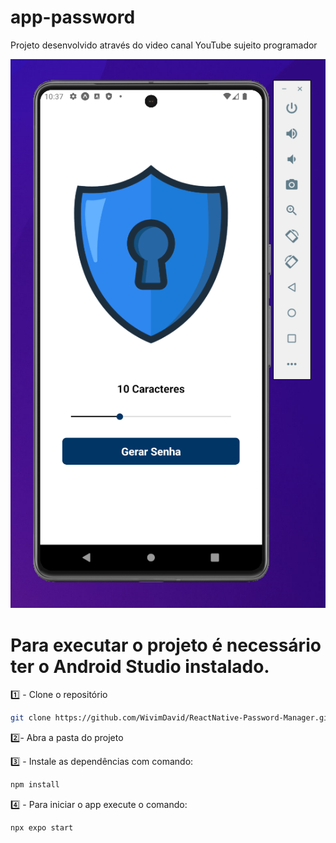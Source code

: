 # app-password
Projeto desenvolvido através do video canal YouTube sujeito programador

 <img src="./src/asset/Gerador de senhas mobile.png"/>

# Para executar o projeto é necessário ter o Android Studio instalado. 

1️⃣ - Clone o repositório 

```sh
git clone https://github.com/WivimDavid/ReactNative-Password-Manager.git
```

2️⃣-  Abra a pasta do projeto

3️⃣ - Instale as dependências com comando: 

```sh
npm install 
```
4️⃣ - Para iniciar o app execute o comando:

```sh
npx expo start
```
